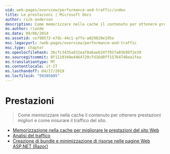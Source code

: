 ```yaml
---
uid: web-pages/overview/performance-and-traffic/index
title: Le prestazioni | Microsoft Docs
author: rick-anderson
description: Come memorizzare nella cache il contenuto per ottenere prestazioni migliori e come misurare il traffico del sito.
ms.author: riande
ms.date: 09/08/2014
ms.assetid: ce798572-e7dc-44c1-a7fe-a029820e195e
msc.legacyurl: /web-pages/overview/performance-and-traffic
msc.type: chapter
ms.openlocfilehash: 36cfc3435a832eaf8a6aeb24ff91fa03b99f2e39
ms.sourcegitcommit: 0f1119340e4464720cfd16d0ff15764746ea1fea
ms.translationtype: MT
ms.contentlocale: it-IT
ms.lasthandoff: 04/17/2019
ms.locfileid: "59385605"
---
```

# <a name="performance"></a>Prestazioni

> Come memorizzare nella cache il contenuto per ottenere prestazioni migliori e come misurare il traffico del sito.


- [Memorizzazione nella cache per migliorare le prestazioni del sito Web](15-caching-to-improve-the-performance-of-your-website.md)
- [Analisi del traffico](14-analyzing-traffic.md)
- [Creazione di bundle e minimizzazione di risorse nelle pagine Web ASP.NET (Razor)](bundling-and-minifying-assets-in-an-aspnet-web-pages-razor-site.md)

